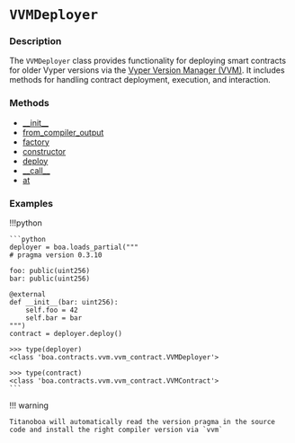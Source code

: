# `VVMDeployer`

### Description

The `VVMDeployer` class provides functionality for deploying smart contracts for older Vyper versions via the [Vyper Version Manager (VVM)](http://github.com/vyperlang/vvm).
It includes methods for handling contract deployment, execution, and interaction.

### Methods
<!-- TODO use the !!!function syntax for the functions -->

- [\_\_init\_\_](\_\_init\_\_.md)
- [from_compiler_output](from_compiler_output.md)
- [factory](factory.md)
- [constructor](constructor.md)
- [deploy](deploy.md)
- [\_\_call\_\_](\_\_call\_\_.md)
- [at](at.md)

### Examples

!!!python

    ```python
    deployer = boa.loads_partial("""
    # pragma version 0.3.10

    foo: public(uint256)
    bar: public(uint256)

    @external
    def __init__(bar: uint256):
        self.foo = 42
        self.bar = bar
    """)
    contract = deployer.deploy()

    >>> type(deployer)
    <class 'boa.contracts.vvm.vvm_contract.VVMDeployer'>

    >>> type(contract)
    <class 'boa.contracts.vvm.vvm_contract.VVMContract'>
    ```


!!! warning

    Titanoboa will automatically read the version pragma in the source code and install the right compiler version via `vvm`
